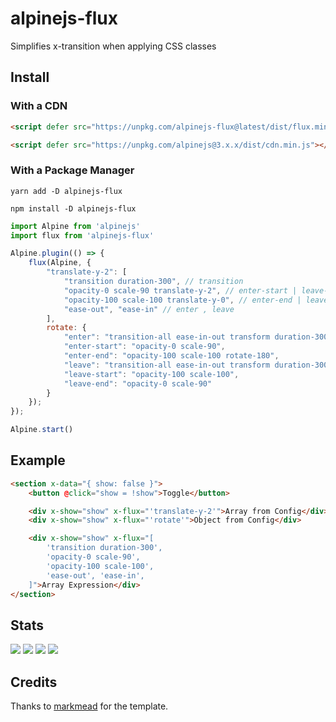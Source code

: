 # alpinejs-flux

Simplifies x-transition when applying CSS classes

## Install

### With a CDN

```html
<script defer src="https://unpkg.com/alpinejs-flux@latest/dist/flux.min.js"></script>

<script defer src="https://unpkg.com/alpinejs@3.x.x/dist/cdn.min.js"></script>
```

### With a Package Manager

```shell
yarn add -D alpinejs-flux

npm install -D alpinejs-flux
```

```js
import Alpine from 'alpinejs'
import flux from 'alpinejs-flux'

Alpine.plugin(() => {
    flux(Alpine, {
        "translate-y-2": [
            "transition duration-300", // transition
            "opacity-0 scale-90 translate-y-2", // enter-start | leave-end
            "opacity-100 scale-100 translate-y-0", // enter-end | leave-start
            "ease-out", "ease-in" // enter , leave
        ],
        rotate: {
            "enter": "transition-all ease-in-out transform duration-300",
            "enter-start": "opacity-0 scale-90",
            "enter-end": "opacity-100 scale-100 rotate-180",
            "leave": "transition-all ease-in-out transform duration-300",
            "leave-start": "opacity-100 scale-100",
            "leave-end": "opacity-0 scale-90"
        }
    });
});

Alpine.start()
```

## Example

```html
<section x-data="{ show: false }">
    <button @click="show = !show">Toggle</button>

    <div x-show="show" x-flux="'translate-y-2'">Array from Config</div>
    <div x-show="show" x-flux="'rotate'">Object from Config</div>

    <div x-show="show" x-flux="[
        'transition duration-300',
        'opacity-0 scale-90',
        'opacity-100 scale-100',
        'ease-out', 'ease-in',
    ]">Array Expression</div>
</section>
```

## Stats

![](https://img.shields.io/bundlephobia/min/alpinejs-flux)
![](https://img.shields.io/npm/v/alpinejs-flux)
![](https://img.shields.io/npm/dt/alpinejs-flux)
![](https://img.shields.io/github/license/markmead/alpinejs-flux)

## Credits

Thanks to [markmead](https://github.com/markmead/alpinejs-plugin-template) for the template.

